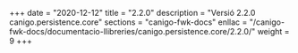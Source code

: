 +++
date        = "2020-12-12"
title       = "2.2.0"
description = "Versió 2.2.0 canigo.persistence.core"
sections    = "canigo-fwk-docs"
enllac		= "/canigo-fwk-docs/documentacio-llibreries/canigo.persistence.core/2.2.0/"
weight		= 9
+++
